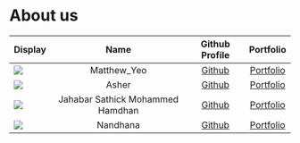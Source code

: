 # About us

Display |    Name     | Github Profile | Portfolio 
--------|:-----------:|:--------------:|:---------:
![](https://via.placeholder.com/100.png?text=Photo) | Matthew_Yeo | [Github](https://github.com/matthewyeo1) | [Portfolio](docs/team/johndoe.md)
![](https://via.placeholder.com/100.png?text=Photo) | Asher | [Github](https://github.com/Ashertan256/) | [Portfolio](docs/team/johndoe.md)
![](https://via.placeholder.com/100.png?text=Photo) | Jahabar Sathick Mohammed Hamdhan | [Github](https://github.com/mohammedhamdhan) | [Portfolio](docs/team/mohammedhamdhan.md)
![](https://via.placeholder.com/100.png?text=Photo) | Nandhana | [Github](https://github.com/nandhananm7/) | [Portfolio](docs/team/johndoe.md)
